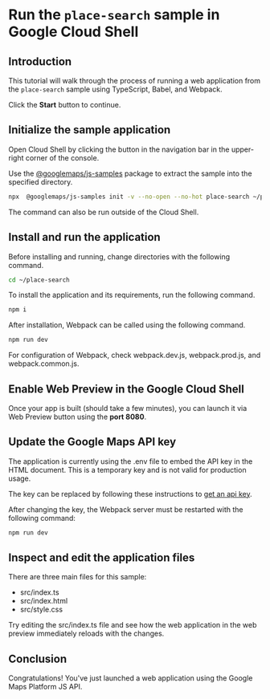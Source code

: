 # Run the `place-search` sample in Google Cloud Shell

<walkthrough-tutorial-duration duration="10"/>

## Introduction

This tutorial will walk through the process of running a web application from
the `place-search` sample using TypeScript, Babel, and Webpack.

Click the **Start** button to continue.

## Initialize the sample application

Open Cloud Shell by clicking the
<walkthrough-cloud-shell-icon></walkthrough-cloud-shell-icon> button in the
navigation bar in the upper-right corner of the console.

Use the [@googlemaps/js-samples](https://www.npmjs.com/package/@googlemaps/js-samples) package to 
extract the sample into the specified directory.

```bash
npx  @googlemaps/js-samples init -v --no-open --no-hot place-search ~/place-search
```

The command can also be run outside of the Cloud Shell.

## Install and run the application

Before installing and running, change directories with the following command.

```bash
cd ~/place-search
```

To install the application and its requirements, run the following command.

```bash
npm i
```

After installation, Webpack can be called using the following command.

```bash
npm run dev
```

For configuration of Webpack, check
<walkthrough-editor-open-file filePath="place-search/webpack.dev.js">webpack.dev.js</walkthrough-editor-open-file>,
<walkthrough-editor-open-file filePath="place-search/webpack.prod.js">webpack.prod.js</walkthrough-editor-open-file>,
and
<walkthrough-editor-open-file filePath="place-search/webpack.common.js">webpack.common.js</walkthrough-editor-open-file>.

## Enable Web Preview in the Google Cloud Shell

Once your app is built (should take a few minutes), you can launch it via
<walkthrough-spotlight-pointer target="cloudshell" spotlightId="devshell-web-preview-button">Web
Preview button</walkthrough-spotlight-pointer> using the **port 8080**.

## Update the Google Maps API key

The application is currently using the
<walkthrough-editor-open-file filePath="place-search/.env">.env</walkthrough-editor-open-file>
file to embed the API key in the HTML document. This is a temporary key and is
not valid for production usage.

The key can be replaced by following these instructions to
[get an api key](https://developers.google.com/maps/documentation/javascript/get-api-key).

After changing the key, the Webpack server must be restarted with the following
command:

```bash
npm run dev
```

## Inspect and edit the application files

There are three main files for this sample:

*   <walkthrough-editor-open-file filePath="place-search/src/index.ts">src/index.ts</walkthrough-editor-open-file>
*   <walkthrough-editor-open-file filePath="place-search/src/index.html">src/index.html</walkthrough-editor-open-file>
*   <walkthrough-editor-open-file filePath="place-search/src/style.css">src/style.css</walkthrough-editor-open-file>

Try editing the <walkthrough-editor-open-file filePath="place-search/src/index.ts">src/index.ts</walkthrough-editor-open-file> file and see how the web application in the web preview immediately reloads with the changes.

## Conclusion

<walkthrough-conclusion-trophy></walkthrough-conclusion-trophy>

Congratulations! You've just launched a web application using the Google Maps
Platform JS API.
